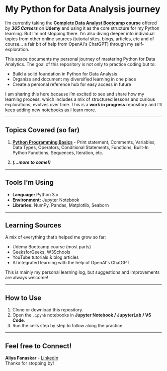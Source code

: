 # My Python for Data Analysis journey

I’m currently taking the **[Complete Data Analyst Bootcamp course](https://www.udemy.com/course/the-data-analyst-course-complete-data-analyst-bootcamp/)** offered by ***365 Careers*** on **Udemy** and using it as the core structure for my Python learning. But I’m not stopping there. I’m also diving deeper into individual topics from other online sources (tutorial sites, blogs, articles, etc and of course… a fair bit of help from OpenAI's ChatGPT) through my self-exploration.

This space documents my personal journey of mastering Python for Data Analytics. The goal of this repository is not only to practice coding but to:
- Build a solid foundation in Python for Data Analysis  
- Organize and document my diversified learning in one place
- Create a personal reference hub for easy access in future

I am sharing this here because I’m excited to see and share how my learning process, which includes a mix of structured lessons and curious explorations, evolves over time. This is a **work in progress** repository and I’ll keep adding new notebooks as I learn more.

---

## Topics Covered (so far)

1. [**Python Programming Basics**](https://github.com/aliya-fanaskar/Python-for-Data-Analysts/blob/main/My_Learning_Journey/01-Python-Programming-Basics.ipynb) - Print statement, Comments, Variables, Data Types, Operators, Conditional Statements, Functions, Built-In Python Functions, Sequences, Iteration, etc.
   
2. ***(…more to come!)***

---

## Tools I’m Using

- **Language:** Python 3.x  
- **Environment:** Jupyter Notebook  
- **Libraries:** NumPy, Pandas, Matplotlib, Seaborn  

---

## Learning Sources

A mix of everything that’s helped me grow so far:
- Udemy Bootcamp course (most parts)
- GeeksforGeeks, W3Schools
- YouTube tutorials & blog articles
- AI integrated learning with the help of OpenAI's ChatGPT

This is mainly my personal learning log, but suggestions and improvements are always welcome!

---

## How to Use

1. Clone or download this repository.  
2. Open the `.ipynb` notebooks in **Jupyter Notebook / JupyterLab / VS Code**.  
3. Run the cells step by step to follow along the practice.  

---

## Feel free to Connect!

**Aliya Fanaskar** - [LinkedIn](www.linkedin.com/in/aliya-adil99)\
Thanks for stopping by!
